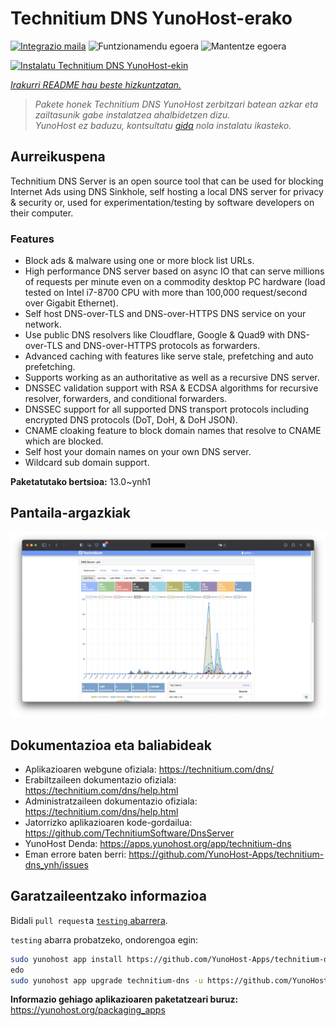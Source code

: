 <!--
Ohart ongi: README hau automatikoki sortu da <https://github.com/YunoHost/apps/tree/master/tools/readme_generator>ri esker
EZ editatu eskuz.
-->

# Technitium DNS YunoHost-erako

[![Integrazio maila](https://dash.yunohost.org/integration/technitium-dns.svg)](https://ci-apps.yunohost.org/ci/apps/technitium-dns/) ![Funtzionamendu egoera](https://ci-apps.yunohost.org/ci/badges/technitium-dns.status.svg) ![Mantentze egoera](https://ci-apps.yunohost.org/ci/badges/technitium-dns.maintain.svg)

[![Instalatu Technitium DNS YunoHost-ekin](https://install-app.yunohost.org/install-with-yunohost.svg)](https://install-app.yunohost.org/?app=technitium-dns)

*[Irakurri README hau beste hizkuntzatan.](./ALL_README.md)*

> *Pakete honek Technitium DNS YunoHost zerbitzari batean azkar eta zailtasunik gabe instalatzea ahalbidetzen dizu.*  
> *YunoHost ez baduzu, kontsultatu [gida](https://yunohost.org/install) nola instalatu ikasteko.*

## Aurreikuspena

Technitium DNS Server is an open source tool that can be used for blocking Internet Ads using DNS Sinkhole, self hosting a local DNS server for privacy & security or, used for experimentation/testing by software developers on their computer.

### Features

- Block ads & malware using one or more block list URLs.
- High performance DNS server based on async IO that can serve millions of requests per minute even on a commodity desktop PC hardware (load tested on Intel i7-8700 CPU with more than 100,000 request/second over Gigabit Ethernet).
- Self host DNS-over-TLS and DNS-over-HTTPS DNS service on your network.
- Use public DNS resolvers like Cloudflare, Google & Quad9 with DNS-over-TLS and DNS-over-HTTPS protocols as forwarders.
- Advanced caching with features like serve stale, prefetching and auto prefetching.
- Supports working as an authoritative as well as a recursive DNS server.
- DNSSEC validation support with RSA & ECDSA algorithms for recursive resolver, forwarders, and conditional forwarders.
- DNSSEC support for all supported DNS transport protocols including encrypted DNS protocols (DoT, DoH, & DoH JSON).
- CNAME cloaking feature to block domain names that resolve to CNAME which are blocked.
- Self host your domain names on your own DNS server.
- Wildcard sub domain support.


**Paketatutako bertsioa:** 13.0~ynh1

## Pantaila-argazkiak

![Technitium DNS(r)en pantaila-argazkia](./doc/screenshots/screenshot.png)

## Dokumentazioa eta baliabideak

- Aplikazioaren webgune ofiziala: <https://technitium.com/dns/>
- Erabiltzaileen dokumentazio ofiziala: <https://technitium.com/dns/help.html>
- Administratzaileen dokumentazio ofiziala: <https://technitium.com/dns/help.html>
- Jatorrizko aplikazioaren kode-gordailua: <https://github.com/TechnitiumSoftware/DnsServer>
- YunoHost Denda: <https://apps.yunohost.org/app/technitium-dns>
- Eman errore baten berri: <https://github.com/YunoHost-Apps/technitium-dns_ynh/issues>

## Garatzaileentzako informazioa

Bidali `pull request`a [`testing` abarrera](https://github.com/YunoHost-Apps/technitium-dns_ynh/tree/testing).

`testing` abarra probatzeko, ondorengoa egin:

```bash
sudo yunohost app install https://github.com/YunoHost-Apps/technitium-dns_ynh/tree/testing --debug
edo
sudo yunohost app upgrade technitium-dns -u https://github.com/YunoHost-Apps/technitium-dns_ynh/tree/testing --debug
```

**Informazio gehiago aplikazioaren paketatzeari buruz:** <https://yunohost.org/packaging_apps>
